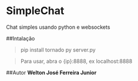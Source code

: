 # SimpleChat
Chat simples usando python e websockets

##Intalação

> pip install tornado
> py server.py

>Para usar, abra o {ip}:8888, ex localhost:8888

##Autor
**Welton José Ferreira Junior**